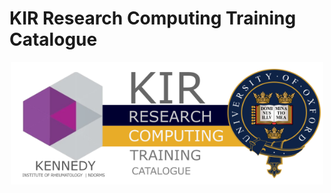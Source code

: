 # KIR Research Computing Training Catalogue

<p align="center">
<img src="./docs/images/third_training_logo.png" alt="drawing" width="500"/>
</p>